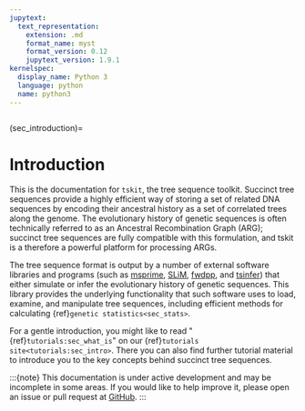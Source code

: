 ```yaml
---
jupytext:
  text_representation:
    extension: .md
    format_name: myst
    format_version: 0.12
    jupytext_version: 1.9.1
kernelspec:
  display_name: Python 3
  language: python
  name: python3
---
```


```{currentmodule} tskit
```

(sec_introduction)=

# Introduction

This is the documentation for `tskit`, the tree sequence toolkit. Succinct tree sequences
provide a highly efficient way of storing a set of related DNA sequences by encoding
their ancestral history as a set of correlated trees along the genome.  The evolutionary
history of genetic sequences is often technically referred to as an Ancestral
Recombination Graph (ARG); succinct tree sequences are fully compatible with this
formulation, and tskit is a therefore a powerful platform for processing ARGs.

The tree sequence format is output by a number of external software libraries
and programs (such as [msprime](https://github.com/tskit-dev/msprime), 
[SLiM](https://github.com/MesserLab/SLiM), 
[fwdpp](https://fwdpp.readthedocs.io/en/), and 
[tsinfer](https://tsinfer.readthedocs.io/en/latest/)) that either simulate or
infer the evolutionary history of genetic sequences. This library provides the
underlying functionality that such software uses to load, examine, and
manipulate tree sequences, including efficient methods for calculating
{ref}`genetic statistics<sec_stats>`.

For a gentle introduction, you might like to read "{ref}`tutorials:sec_what_is`"
on our {ref}`tutorials site<tutorials:sec_intro>`. There you can also find further
tutorial material to introduce you to the key concepts behind succinct tree sequences.

:::{note}
This documentation is under active development and may be incomplete
in some areas. If you would like to help improve it, please open an issue or
pull request at [GitHub](https://github.com/tskit-dev/tskit).
:::
